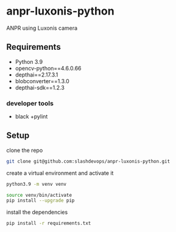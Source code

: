 # anpr-luxonis-python

ANPR using Luxonis camera

## Requirements

+ Python 3.9
+ opencv-python==4.6.0.66
+ depthai==2.17.3.1
+ blobconverter==1.3.0
+ depthai-sdk==1.2.3

### developer tools

+ black
+pylint

## Setup

clone the repo

```bash
git clone git@github.com:slashdevops/anpr-luxonis-python.git
```

create a virtual environment and activate it

```bash
python3.9 -m venv venv

source venv/bin/activate
pip install --upgrade pip
```

install the dependencies

```bash
pip install -r requirements.txt
```
